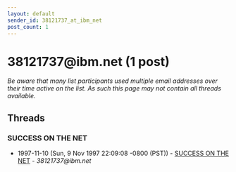 ```yaml
---
layout: default
sender_id: 38121737_at_ibm_net
post_count: 1
---
```


# 38121737<span>@</span>ibm.net (1 post)

_Be aware that many list participants used multiple email addresses over their time active on the list. As such this page may not contain all threads available._

## Threads

### SUCCESS ON THE NET
+ 1997-11-10 (Sun, 9 Nov 1997 22:09:08 -0800 (PST)) - [SUCCESS ON THE NET](/archive/1997/11/725031e4c8f246fa6246805607bf2302ecd72dc6f1117c516130021fc6606942) - _38121737@ibm.net_

